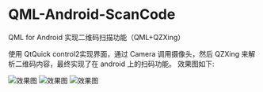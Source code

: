 # QML-Android-ScanCode
QML for Android 实现二维码扫描功能（QML+QZXing）

使用 QtQuick control2实现界面，通过 Camera 调用摄像头，然后 QZXing 来解析二维码内容，最终实现了在 android 上的扫码功能。
效果图如下:

![效果图](https://github.com/luoyayun361/QML-Android-ScanCode/blob/master/pic/1.jpg)
![效果图](https://github.com/luoyayun361/QML-Android-ScanCode/blob/master/pic/2.jpg)
![效果图](https://github.com/luoyayun361/QML-Android-ScanCode/blob/master/pic/3.jpg)
